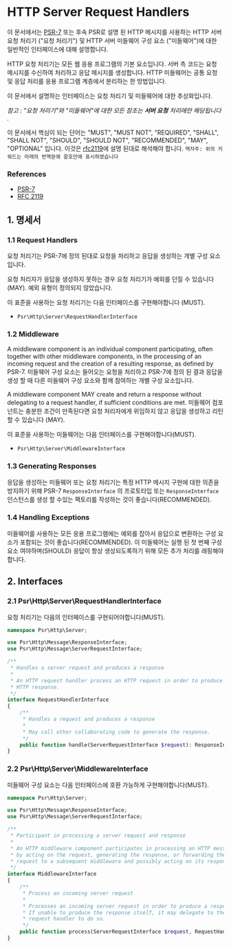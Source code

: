 HTTP Server Request Handlers
============================

이 문서에서는 [PSR-7][psr7] 또는 후속 PSR로 설명 된 HTTP 메시지를 사용하는 HTTP 서버 요청 처리기 ("요청 처리기") 및 HTTP 서버 미들웨어 구성 요소 ("미들웨어")에 대한 일반적인 인터페이스에 대해 설명합니다.

HTTP 요청 처리기는 모든 웹 응용 프로그램의 기본 요소입니다.
서버 측 코드는 요청 메시지를 수신하여 처리하고 응답 메시지를 생성합니다.
HTTP 미들웨어는 공통 요청 및 응답 처리를 응용 프로그램 계층에서 분리하는 한 방법입니다.

이 문서에서 설명하는 인터페이스는 요청 처리기 및 미들웨어에 대한 추상화입니다.

_참고 : "요청 처리기"와 "미들웨어"에 대한 모든 참조는 **서버 요청** 처리에만 해당됩니다 ._


이 문서에서 핵심이 되는 단어는 "MUST", "MUST NOT", "REQUIRED", "SHALL", "SHALL NOT", "SHOULD", "SHOULD NOT", "RECOMMENDED", "MAY", "OPTIONAL" 입니다. 
이것은 [rfc2119]에 설명 된대로 해석해야 합니다.
`역자주: 위의 키워드는 아래의 번역문에 괄호안에 표시하였습니다`

[psr7]: http://www.php-fig.org/psr/psr-7/
[rfc2119]: http://tools.ietf.org/html/rfc2119

### References

- [PSR-7][psr7]
- [RFC 2119][rfc2119]

## 1. 명세서

### 1.1 Request Handlers

요청 처리기는 PSR-7에 정의 된대로 요청을 처리하고 응답을 생성하는 개별 구성 요소입니다.

요청 처리자가 응답을 생성하지 못하는 경우 요청 처리기가 예외를 던질 수 있습니다 (MAY).
예외 유형이 정의되지 않았습니다.

이 표준을 사용하는 요청 처리기는 다음 인터페이스를 구현해야합니다 (MUST).

- `Psr\Http\Server\RequestHandlerInterface`

### 1.2 Middleware

A middleware component is an individual component participating, often together with other middleware components, in the processing of an incoming request and the creation of a resulting response, as defined by PSR-7.
미들웨어 구성 요소는 들어오는 요청을 처리하고 PSR-7에 정의 된 결과 응답을 생성 할 때 다른 미들웨어 구성 요소와 함께 참여하는 개별 구성 요소입니다.

A middleware component MAY create and return a response without delegating to a request handler, if sufficient conditions are met.
미들웨어 컴포넌트는 충분한 조건이 만족된다면 요청 처리자에게 위임하지 않고 응답을 생성하고 리턴 할 수 있습니다 (MAY).

이 표준을 사용하는 미들웨어는 다음 인터페이스를 구현해야합니다(MUST).

- `Psr\Http\Server\MiddlewareInterface`

### 1.3 Generating Responses

응답을 생성하는 미들웨어 또는 요청 처리기는 특정 HTTP 메시지 구현에 대한 의존을 방지하기 위해 PSR-7 `ResponseInterface` 의 프로토타입 또는 `ResponseInterface` 인스턴스를 생성 할 수있는 팩토리를 작성하는 것이 좋습니다(RECOMMENDED).

### 1.4 Handling Exceptions

미들웨어를 사용하는 모든 응용 프로그램에는 예외를 잡아서 응답으로 변환하는 구성 요소가 포함되는 것이 좋습니다(RECOMMENDED).
이 미들웨어는 실행 된 첫 번째 구성 요소 여야하며(SHOULD) 응답이 항상 생성되도록하기 위해 모든 추가 처리를 래핑해야합니다.

## 2. Interfaces

### 2.1 Psr\Http\Server\RequestHandlerInterface

요청 처리기는 다음의 인터페이스를 구현되어야합니다(MUST).

```php
namespace Psr\Http\Server;

use Psr\Http\Message\ResponseInterface;
use Psr\Http\Message\ServerRequestInterface;

/**
 * Handles a server request and produces a response
 *
 * An HTTP request handler process an HTTP request in order to produce an
 * HTTP response.
 */
interface RequestHandlerInterface
{
    /**
     * Handles a request and produces a response
     *
     * May call other collaborating code to generate the response.
     */
    public function handle(ServerRequestInterface $request): ResponseInterface;
}
```

### 2.2 Psr\Http\Server\MiddlewareInterface

미들웨어 구성 요소는 다음 인터페이스에 호환 가능하게 구현해야합니다(MUST).

```php
namespace Psr\Http\Server;

use Psr\Http\Message\ResponseInterface;
use Psr\Http\Message\ServerRequestInterface;

/**
 * Participant in processing a server request and response
 *
 * An HTTP middleware component participates in processing an HTTP message:
 * by acting on the request, generating the response, or forwarding the
 * request to a subsequent middleware and possibly acting on its response.
 */
interface MiddlewareInterface
{
    /**
     * Process an incoming server request
     *
     * Processes an incoming server request in order to produce a response.
     * If unable to produce the response itself, it may delegate to the provided
     * request handler to do so.
     */
    public function process(ServerRequestInterface $request, RequestHandlerInterface $handler): ResponseInterface;
}
```
